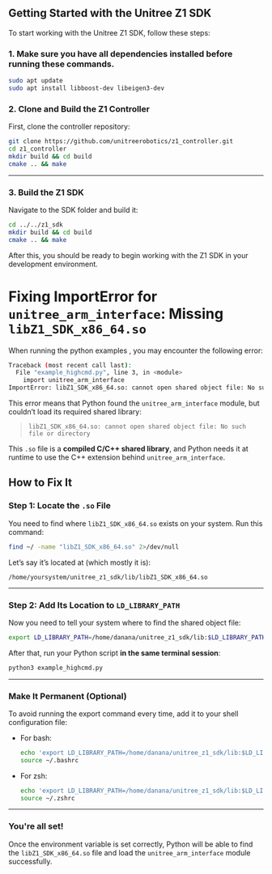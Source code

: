 
## Getting Started with the Unitree Z1 SDK

To start working with the Unitree Z1 SDK, follow these steps:

### 1. Make sure you have all dependencies installed before running these commands.

```bash
sudo apt update
sudo apt install libboost-dev libeigen3-dev
```

### 2. Clone and Build the Z1 Controller

First, clone the controller repository:

```bash
git clone https://github.com/unitreerobotics/z1_controller.git
cd z1_controller
mkdir build && cd build
cmake .. && make
```

---

### 3. Build the Z1 SDK

Navigate to the SDK folder and build it:

```bash
cd ../../z1_sdk
mkdir build && cd build
cmake .. && make
```

After this, you should be ready to begin working with the Z1 SDK in your development environment.





# Fixing ImportError for `unitree_arm_interface`: Missing `libZ1_SDK_x86_64.so`

When running the python examples , you may encounter the following error:

```bash
Traceback (most recent call last):
  File "example_highcmd.py", line 3, in <module>
    import unitree_arm_interface
ImportError: libZ1_SDK_x86_64.so: cannot open shared object file: No such file or directory
```

This error means that Python found the `unitree_arm_interface` module, but couldn’t load its required shared library:

> `libZ1_SDK_x86_64.so: cannot open shared object file: No such file or directory`

This `.so` file is a **compiled C/C++ shared library**, and Python needs it at runtime to use the C++ extension behind `unitree_arm_interface`.


## How to Fix It

### Step 1: Locate the `.so` File

You need to find where `libZ1_SDK_x86_64.so` exists on your system. Run this command:

```bash
find ~/ -name "libZ1_SDK_x86_64.so" 2>/dev/null
```

Let’s say it’s located at (which mostly it is):

```
/home/yoursystem/unitree_z1_sdk/lib/libZ1_SDK_x86_64.so
```

---

### Step 2: Add Its Location to `LD_LIBRARY_PATH`

Now you need to tell your system where to find the shared object file:

```bash
export LD_LIBRARY_PATH=/home/danana/unitree_z1_sdk/lib:$LD_LIBRARY_PATH
```

After that, run your Python script **in the same terminal session**:

```bash
python3 example_highcmd.py
```

---

### Make It Permanent (Optional)

To avoid running the export command every time, add it to your shell configuration file:

- For bash:
  ```bash
  echo 'export LD_LIBRARY_PATH=/home/danana/unitree_z1_sdk/lib:$LD_LIBRARY_PATH' >> ~/.bashrc
  source ~/.bashrc
  ```

- For zsh:
  ```bash
  echo 'export LD_LIBRARY_PATH=/home/danana/unitree_z1_sdk/lib:$LD_LIBRARY_PATH' >> ~/.zshrc
  source ~/.zshrc
  ```

---

### You're all set!

Once the environment variable is set correctly, Python will be able to find the `libZ1_SDK_x86_64.so` file and load the `unitree_arm_interface` module successfully.